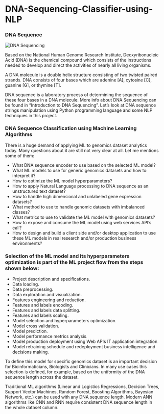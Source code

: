 # DNA-Sequencing-Classifier-using-NLP

### DNA Sequence

![DNA Sequencing](https://cdn.britannica.com/64/47664-004-7088EE3D/human-genome-deoxyribonucleic-acid-base-pairs-bases.jpg)

Based on the National Human Genome Research Institute, Deoxyribonucleic Acid (DNA) is the chemical compound which consists of the instructions needed to develop and direct the activities of nearly all living organisms. 

A DNA molecule is a double helix structure consisting of two twisted paired strands. DNA consists of four bases which are adenine [A], cytosine [C], guanine [G], or thymine [T]. 

DNA sequence is a laboratory process of determining the sequence of these four bases in a DNA molecule. More info about DNA Sequencing can be found in “Introduction to DNA Sequencing”.
Let’s look at DNA sequence strings manipulation using Python programming language and some NLP techniques in this project. 


### DNA Sequence Classification using Machine Learning Algorithms

There is a huge demand of applying ML to genomics dataset analytics today. Many questions about it are still not very clear at all. Let me mentions some of them:

- What DNA sequence encoder to use based on the selected ML model?
- What ML models to use for generic genomics datasets and how to interpret it?
- How to optimize the ML model hyperparameters?
- How to apply Natural Language processing to DNA sequence as an unstructured text dataset?
- How to handle high dimensional and unlabeled gene expression datasets?
- What method to use to handle genomic datasets with imbalanced classes?
- What metrics to use to validate the ML model with genomics datasets?
- How to expose and consume the ML model using web services API’s call?
- How to design and build a client side and/or desktop application to use these ML models in real research and/or production business environments?



### Selection of the ML model and its hyperparameters optimization is part of the ML project flow from the steps shown below:

- Project description and specifications.
- Data loading.
- Data preprocessing.
- Data exploration and visualization.
- Features engineering and reduction.
- Features and labels encoding.
- Features and labels data splitting.
- Features and labels scaling.
- Model selection and hyperparameters optimization.
- Model cross validation.
- Model prediction.
- Model performance metrics analysis.
- Model production deployment using Web APIs IT application integration.
- Model retraining schedule and redeployment business intelligence and decisions making.

To define this model for specific genomics dataset is an important decision for Bioinformaticians, Biologists and Clinicians. In many use cases this selection is defined, for example, based on the uniformity of the DNA sequence length across the dataset. 

Traditional ML algorithms (Linear and Logistics Regressions, Decision Trees, Support Vector Machines, Random Forest, Boosting Algorithms, Bayesian Network, etc.) can be used with any DNA sequence length. Modern ANN algorithms like CNN and RNN require consistent DNA sequence length in the whole dataset column.
